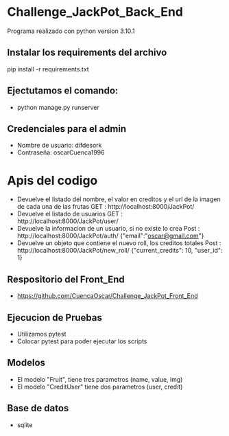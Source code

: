 # Challenge_JackPot_Back_End

Programa realizado con python version 3.10.1

## Instalar los requirements del archivo

pip install -r requirements.txt

## Ejectutamos el comando:
* python manage.py runserver

## Credenciales para el admin 
*  Nombre de usuario: difdesork
*  Contraseña: oscarCuenca1996

# Apis del codigo
*  Devuelve el listado del nombre, el valor en creditos y el url de la imagen de cada una de las frutas
    GET :   http://localhost:8000/JackPot/
*  Devuelve el listado de usuarios
    GET :   http://localhost:8000/JackPot/user/
*  Devuelve la informacion de un usuario, si no existe lo crea
    Post :  http://localhost:8000/JackPot/auth/
    {"email":"oscar@gmail.com"}
*  Devuelve un objeto que contiene el nuevo roll, los creditos totales
    Post : http://localhost:8000/JackPot/new_roll/
    {"current_credits": 10, "user_id": 1}

## Respositorio del Front_End 
*   https://github.com/CuencaOscar/Challenge_JackPot_Front_End

## Ejecucion de Pruebas
*  Utilizamos pytest
*  Colocar pytest para poder ejecutar los scripts

## Modelos
*  El modelo "Fruit", tiene tres parametros (name, value, img)
*  El modelo "CreditUser" tiene dos parametros (user, credit)

## Base de datos
*  sqlite